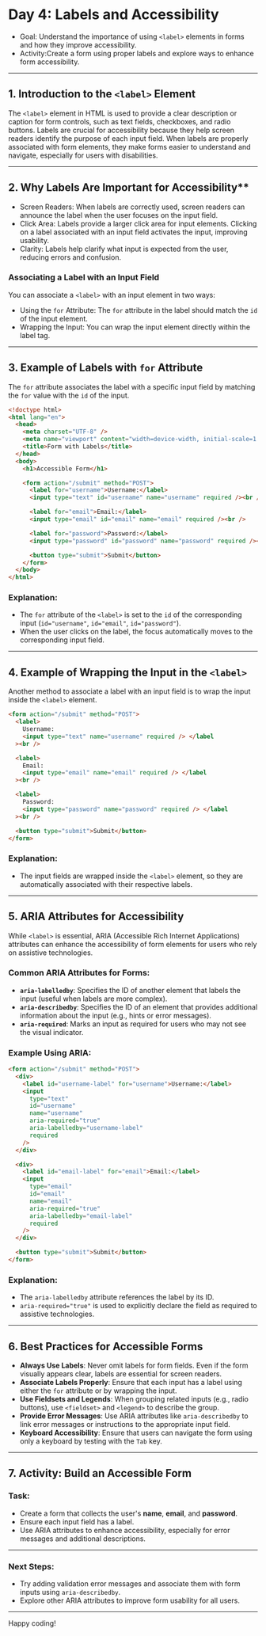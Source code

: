 # Day 4: Labels and Accessibility

- Goal: Understand the importance of using `<label>` elements in forms and how they improve accessibility.
- Activity:Create a form using proper labels and explore ways to enhance form accessibility.

---

## 1. Introduction to the `<label>` Element

The `<label>` element in HTML is used to provide a clear description or caption for form controls, such as text fields, checkboxes, and radio buttons. Labels are crucial for accessibility because they help screen readers identify the purpose of each input field. When labels are properly associated with form elements, they make forms easier to understand and navigate, especially for users with disabilities.

---

## 2. Why Labels Are Important for Accessibility\*\*

- Screen Readers: When labels are correctly used, screen readers can announce the label when the user focuses on the input field.
- Click Area: Labels provide a larger click area for input elements. Clicking on a label associated with an input field activates the input, improving usability.
- Clarity: Labels help clarify what input is expected from the user, reducing errors and confusion.

### Associating a Label with an Input Field

You can associate a `<label>` with an input element in two ways:

- Using the `for` Attribute: The `for` attribute in the label should match the `id` of the input element.
- Wrapping the Input: You can wrap the input element directly within the label tag.

---

## 3. Example of Labels with `for` Attribute

The `for` attribute associates the label with a specific input field by matching the `for` value with the `id` of the input.

```html
<!doctype html>
<html lang="en">
  <head>
    <meta charset="UTF-8" />
    <meta name="viewport" content="width=device-width, initial-scale=1.0" />
    <title>Form with Labels</title>
  </head>
  <body>
    <h1>Accessible Form</h1>

    <form action="/submit" method="POST">
      <label for="username">Username:</label>
      <input type="text" id="username" name="username" required /><br />

      <label for="email">Email:</label>
      <input type="email" id="email" name="email" required /><br />

      <label for="password">Password:</label>
      <input type="password" id="password" name="password" required /><br />

      <button type="submit">Submit</button>
    </form>
  </body>
</html>
```

### **Explanation:**

- The `for` attribute of the `<label>` is set to the `id` of the corresponding input (`id="username"`, `id="email"`, `id="password"`).
- When the user clicks on the label, the focus automatically moves to the corresponding input field.

---

## 4. Example of Wrapping the Input in the `<label>`

Another method to associate a label with an input field is to wrap the input inside the `<label>` element.

```html
<form action="/submit" method="POST">
  <label>
    Username:
    <input type="text" name="username" required /> </label
  ><br />

  <label>
    Email:
    <input type="email" name="email" required /> </label
  ><br />

  <label>
    Password:
    <input type="password" name="password" required /> </label
  ><br />

  <button type="submit">Submit</button>
</form>
```

### Explanation:

- The input fields are wrapped inside the `<label>` element, so they are automatically associated with their respective labels.

---

## 5. ARIA Attributes for Accessibility

While `<label>` is essential, ARIA (Accessible Rich Internet Applications) attributes can enhance the accessibility of form elements for users who rely on assistive technologies.

### Common ARIA Attributes for Forms:

- **`aria-labelledby`**: Specifies the ID of another element that labels the input (useful when labels are more complex).
- **`aria-describedby`**: Specifies the ID of an element that provides additional information about the input (e.g., hints or error messages).
- **`aria-required`**: Marks an input as required for users who may not see the visual indicator.

### **Example Using ARIA:**

```html
<form action="/submit" method="POST">
  <div>
    <label id="username-label" for="username">Username:</label>
    <input
      type="text"
      id="username"
      name="username"
      aria-required="true"
      aria-labelledby="username-label"
      required
    />
  </div>

  <div>
    <label id="email-label" for="email">Email:</label>
    <input
      type="email"
      id="email"
      name="email"
      aria-required="true"
      aria-labelledby="email-label"
      required
    />
  </div>

  <button type="submit">Submit</button>
</form>
```

### Explanation:

- The `aria-labelledby` attribute references the label by its ID.
- `aria-required="true"` is used to explicitly declare the field as required to assistive technologies.

---

## 6. Best Practices for Accessible Forms

- **Always Use Labels**: Never omit labels for form fields. Even if the form visually appears clear, labels are essential for screen readers.
- **Associate Labels Properly**: Ensure that each input has a label using either the `for` attribute or by wrapping the input.
- **Use Fieldsets and Legends**: When grouping related inputs (e.g., radio buttons), use `<fieldset>` and `<legend>` to describe the group.
- **Provide Error Messages**: Use ARIA attributes like `aria-describedby` to link error messages or instructions to the appropriate input field.
- **Keyboard Accessibility**: Ensure that users can navigate the form using only a keyboard by testing with the `Tab` key.

---

## **7. Activity: Build an Accessible Form**

### **Task:**

- Create a form that collects the user's **name**, **email**, and **password**.
- Ensure each input field has a label.
- Use ARIA attributes to enhance accessibility, especially for error messages and additional descriptions.

---

### **Next Steps:**

- Try adding validation error messages and associate them with form inputs using `aria-describedby`.
- Explore other ARIA attributes to improve form usability for all users.

---

Happy coding!

